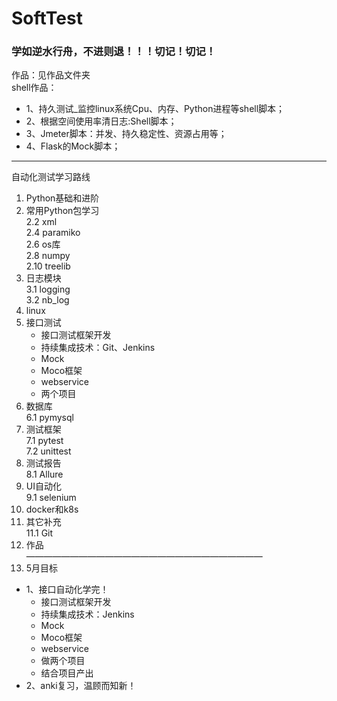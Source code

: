 # SoftTest
### 学如逆水行舟，不进则退！！！切记！切记！
作品：见作品文件夹\
shell作品：
- 1、持久测试_监控linux系统Cpu、内存、Python进程等shell脚本；
- 2、根据空间使用率清日志:Shell脚本；
- 3、Jmeter脚本：并发、持久稳定性、资源占用等；
- 4、Flask的Mock脚本；

----------------------------
自动化测试学习路线
1. Python基础和进阶
2. 常用Python包学习\
    2.2 xml\
    2.4 paramiko\
    2.6 os库\
    2.8 numpy\
    2.10 treelib
3. 日志模块\
    3.1 logging\
    3.2 nb_log
4. linux
5. 接口测试
    - 接口测试框架开发
    - 持续集成技术：Git、Jenkins
    - Mock
    - Moco框架
    - webservice
    - 两个项目
6. 数据库\
    6.1 pymysql
7. 测试框架\
    7.1 pytest\
    7.2 unittest
8. 测试报告\
    8.1 Allure
9. UI自动化\
    9.1 selenium
10. docker和k8s
11. 其它补充\
    11.1 Git
12. 作品\
———————————————————————————
13. 5月目标
- 1、接口自动化学完！
    - 接口测试框架开发
    - 持续集成技术：Jenkins
    - Mock
    - Moco框架
    - webservice
    - 做两个项目
    - 结合项目产出
- 2、anki复习，温顾而知新！

